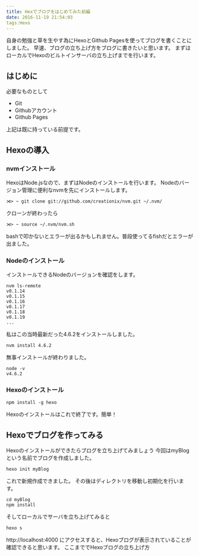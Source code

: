 ```yaml
---
title: Hexでブログをはじめてみた前編
date: 2016-11-19 21:54:03
tags:Hexo
---
```


自身の勉強と草を生やす為にHexoとGithub Pagesを使ってブログを書くことにしました。
早速、ブログの立ち上げ方をブログに書きたいと思います。
まずはローカルでHexoのビルトインサーバの立ち上げまでを行います。

## はじめに
必要なものとして
- Git
- Githubアカウント
- Github Pages

上記は既に持っている前提です。

## Hexoの導入

### nvmインストール
HexoはNode.jsなので、まずはNodeのインストールを行います。
Nodeのバージョン管理に便利なnvmを先にインストールします。

```
⋊> ~ git clone git://github.com/creationix/nvm.git ~/.nvm/  
```

クローンが終わったら

```
⋊> ~ source ~/.nvm/nvm.sh  
```

bashで叩かないとエラーが出るかもしれません。普段使ってるfishだとエラーが出ました。

### Nodeのインストール

インストールできるNodeのバージョンを確認をします。

```
nvm ls-remote
v0.1.14
v0.1.15
v0.1.16
v0.1.17
v0.1.18
v0.1.19
...
```

私はこの当時最新だった4.6.2をインストールしました。

```
nvm install 4.6.2
```

無事インストールが終わりました。

```
node -v
v4.6.2
```

### Hexoのインストール

```
npm install -g hexo
```

Hexoのインストールはこれで終了です。簡単！


## Hexoでブログを作ってみる

Hexoのインストールができたらブログを立ち上げてみましょう
今回はmyBlogという名前でブログを作成しました。

```
hexo init myBlog
```

これで新規作成できました。
その後はディレクトリを移動し初期化を行います。

```
cd myBlog
npm install
```

そしてローカルでサーバを立ち上げてみると

```
hexo s
```

http://localhost:4000 にアクセスすると、Hexoブログが表示されていることが確認できると思います。
ここまででHexoブログの立ち上げ方

